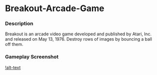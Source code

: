 # Breakout-Arcade-Game
### Description
Breakout is an arcade video game developed and published by Atari, Inc. and released on May 13, 1976. Destroy rows of images by bouncing a ball off them.
### Gameplay Screenshot
[!alt-text](gameplayScreenshot.PNG)
